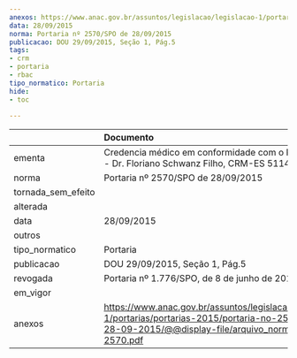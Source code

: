 ```yaml
---
anexos: https://www.anac.gov.br/assuntos/legislacao/legislacao-1/portarias/portarias-2015/portaria-no-2570-spo-de-28-09-2015/@@display-file/arquivo_norma/PA2015-2570.pdf
data: 28/09/2015
norma: Portaria nº 2570/SPO de 28/09/2015
publicacao: DOU 29/09/2015, Seção 1, Pág.5
tags:
- crm
- portaria
- rbac
tipo_normatico: Portaria
hide: 
- toc 
 
---
```


|                    | Documento                                                                                                                                                         |
|:-------------------|:------------------------------------------------------------------------------------------------------------------------------------------------------------------|
| ementa             | Credencia médico em conformidade com o RBAC Nº 67 - Dr. Floriano Schwanz Filho, CRM-ES 5114, MC103.                                                               |
| norma              | Portaria nº 2570/SPO de 28/09/2015                                                                                                                                |
| tornada_sem_efeito |                                                                                                                                                                   |
| alterada           |                                                                                                                                                                   |
| data               | 28/09/2015                                                                                                                                                        |
| outros             |                                                                                                                                                                   |
| tipo_normatico     | Portaria                                                                                                                                                          |
| publicacao         | DOU 29/09/2015, Seção 1, Pág.5                                                                                                                                    |
| revogada           | Portaria nº 1.776/SPO, de 8 de junho de 2018.                                                                                                                     |
| em_vigor           |                                                                                                                                                                   |
| anexos             | https://www.anac.gov.br/assuntos/legislacao/legislacao-1/portarias/portarias-2015/portaria-no-2570-spo-de-28-09-2015/@@display-file/arquivo_norma/PA2015-2570.pdf |